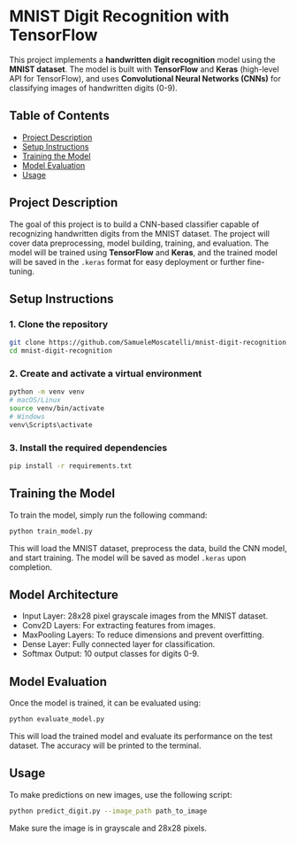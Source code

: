 # MNIST Digit Recognition with TensorFlow

This project implements a **handwritten digit recognition** model using the **MNIST dataset**. The model is built with **TensorFlow** and **Keras** (high-level API for TensorFlow), and uses **Convolutional Neural Networks (CNNs)** for classifying images of handwritten digits (0-9).

## Table of Contents

- [Project Description](#project-description)
- [Setup Instructions](#setup-instructions)
- [Training the Model](#training-the-model)
- [Model Evaluation](#model-evaluation)
- [Usage](#usage)

## Project Description

The goal of this project is to build a CNN-based classifier capable of recognizing handwritten digits from the MNIST dataset. The project will cover data preprocessing, model building, training, and evaluation. The model will be trained using **TensorFlow** and **Keras**, and the trained model will be saved in the `.keras` format for easy deployment or further fine-tuning.

## Setup Instructions

### 1. Clone the repository
```bash
git clone https://github.com/SamueleMoscatelli/mnist-digit-recognition.git
cd mnist-digit-recognition
```

### 2. Create and activate a virtual environment
```bash
python -m venv venv
# macOS/Linux
source venv/bin/activate
# Windows
venv\Scripts\activate
```

### 3. Install the required dependencies
```bash
pip install -r requirements.txt
```

## Training the Model
To train the model, simply run the following command:
```bash
python train_model.py
```

This will load the MNIST dataset, preprocess the data, build the CNN model, and start training. The model will be saved as model `.keras` upon completion.

## Model Architecture
- Input Layer: 28x28 pixel grayscale images from the MNIST dataset.
- Conv2D Layers: For extracting features from images.
- MaxPooling Layers: To reduce dimensions and prevent overfitting.
- Dense Layer: Fully connected layer for classification.
- Softmax Output: 10 output classes for digits 0-9.

## Model Evaluation
Once the model is trained, it can be evaluated using:
```bash
python evaluate_model.py
```
This will load the trained model and evaluate its performance on the test dataset. The accuracy will be printed to the terminal.

## Usage
To make predictions on new images, use the following script:
```bash
python predict_digit.py --image_path path_to_image
```

Make sure the image is in grayscale and 28x28 pixels.
